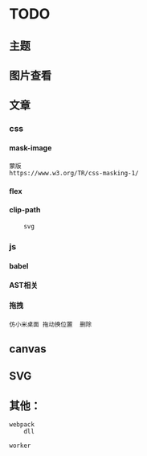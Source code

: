 # TODO

## 主题
## 图片查看


## 文章

### css 

#### mask-image	
	蒙版
	https://www.w3.org/TR/css-masking-1/
#### flex 
#### clip-path
        svg


### js
#### babel
#### AST相关

#### 拖拽
	仿小米桌面 拖动换位置  删除


## canvas

## SVG

## 其他：
	webpack
		dll

	worker

